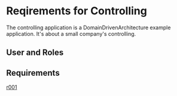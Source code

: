 # Reqirements for Controlling
The controlling application is a DomainDrivenArchitecture example application. It's about a small company's controlling.

## User and Roles

## Requirements
[r001](req/R001)
